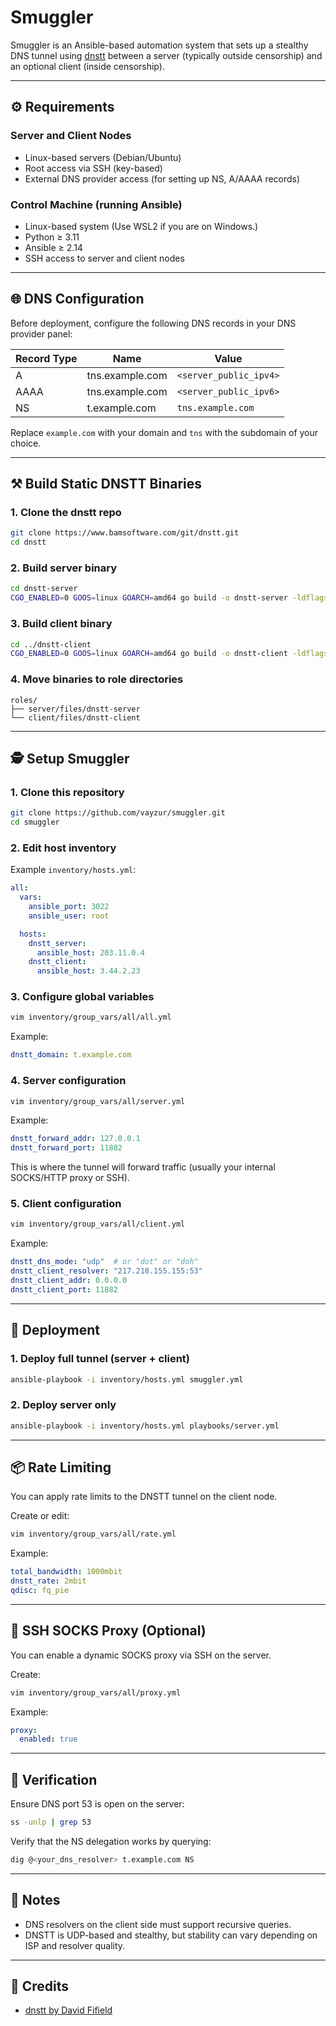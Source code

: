 # Smuggler

Smuggler is an Ansible-based automation system that sets up a stealthy DNS tunnel using [dnstt](https://www.bamsoftware.com/software/dnstt) between a server (typically outside censorship) and an optional client (inside censorship).

---

## ⚙️ Requirements

### Server and Client Nodes

- Linux-based servers (Debian/Ubuntu)
- Root access via SSH (key-based)
- External DNS provider access (for setting up NS, A/AAAA records)

### Control Machine (running Ansible)

- Linux-based system (Use WSL2 if you are on Windows.)
- Python ≥ 3.11
- Ansible ≥ 2.14
- SSH access to server and client nodes

---

## 🌐 DNS Configuration

Before deployment, configure the following DNS records in your DNS provider panel:

| Record Type | Name             | Value                     |
|-------------|------------------|---------------------------|
| A           | tns.example.com  | `<server_public_ipv4>`   |
| AAAA        | tns.example.com  | `<server_public_ipv6>`   |
| NS          | t.example.com    | `tns.example.com`        |

Replace `example.com` with your domain and `tns` with the subdomain of your choice.

---

## ⚒️ Build Static DNSTT Binaries

### 1. Clone the dnstt repo

```bash
git clone https://www.bamsoftware.com/git/dnstt.git
cd dnstt
````

### 2. Build server binary

```bash
cd dnstt-server
CGO_ENABLED=0 GOOS=linux GOARCH=amd64 go build -o dnstt-server -ldflags="-s -w -extldflags '-static'"
```

### 3. Build client binary

```bash
cd ../dnstt-client
CGO_ENABLED=0 GOOS=linux GOARCH=amd64 go build -o dnstt-client -ldflags="-s -w -extldflags '-static'"
```

### 4. Move binaries to role directories

```
roles/
├── server/files/dnstt-server
└── client/files/dnstt-client
```

---

## 🕵️ Setup Smuggler

### 1. Clone this repository

```bash
git clone https://github.com/vayzur/smuggler.git
cd smuggler
```

### 2. Edit host inventory

Example `inventory/hosts.yml`:

```yaml
all:
  vars:
    ansible_port: 3022
    ansible_user: root

  hosts:
    dnstt_server:
      ansible_host: 203.11.0.4
    dnstt_client:
      ansible_host: 3.44.2.23
```

### 3. Configure global variables

```bash
vim inventory/group_vars/all/all.yml
```

Example:

```yaml
dnstt_domain: t.example.com
```

### 4. Server configuration

```bash
vim inventory/group_vars/all/server.yml
```

Example:

```yaml
dnstt_forward_addr: 127.0.0.1
dnstt_forward_port: 11882
```

This is where the tunnel will forward traffic (usually your internal SOCKS/HTTP proxy or SSH).

### 5. Client configuration

```bash
vim inventory/group_vars/all/client.yml
```

Example:

```yaml
dnstt_dns_mode: "udp"  # or "dot" or "doh"
dnstt_client_resolver: "217.218.155.155:53"
dnstt_client_addr: 0.0.0.0
dnstt_client_port: 11882
```

---

## 🚀 Deployment

### 1. Deploy full tunnel (server + client)

```bash
ansible-playbook -i inventory/hosts.yml smuggler.yml
```

### 2. Deploy server only

```bash
ansible-playbook -i inventory/hosts.yml playbooks/server.yml
```

---

## 📦 Rate Limiting

You can apply rate limits to the DNSTT tunnel on the client node.

Create or edit:

```bash
vim inventory/group_vars/all/rate.yml
```

Example:

```yaml
total_bandwidth: 1000mbit
dnstt_rate: 2mbit
qdisc: fq_pie
```

---

## 🧦 SSH SOCKS Proxy (Optional)

You can enable a dynamic SOCKS proxy via SSH on the server.

Create:

```bash
vim inventory/group_vars/all/proxy.yml
```

Example:

```yaml
proxy:
  enabled: true
```

---

## 🧪 Verification

Ensure DNS port 53 is open on the server:

```bash
ss -unlp | grep 53
```

Verify that the NS delegation works by querying:

```bash
dig @<your_dns_resolver> t.example.com NS
```

---

## 📝 Notes

* DNS resolvers on the client side must support recursive queries.
* DNSTT is UDP-based and stealthy, but stability can vary depending on ISP and resolver quality.

---

## 🧾 Credits

* [dnstt by David Fifield](https://www.bamsoftware.com/software/dnstt)
